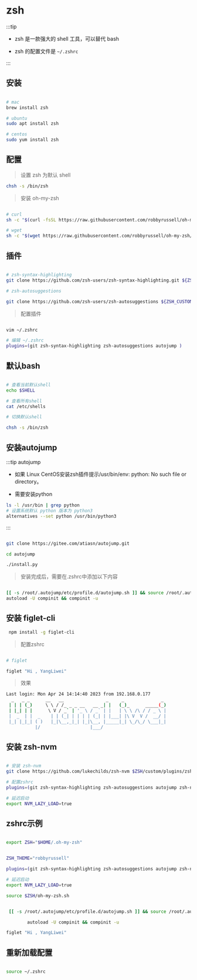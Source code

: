 # zsh

:::tip

* zsh 是一款强大的 shell 工具，可以替代 bash

* zsh 的配置文件是 `~/.zshrc`

:::

## 安装

```bash

# mac
brew install zsh

# ubuntu
sudo apt install zsh

# centos
sudo yum install zsh

```

## 配置

> 设置 zsh 为默认 shell

```bash
chsh -s /bin/zsh
```

> 安装 oh-my-zsh

```bash

# curl
sh -c "$(curl -fsSL https://raw.githubusercontent.com/robbyrussell/oh-my-zsh/master/tools/install.sh)"

# wget
sh -c "$(wget https://raw.githubusercontent.com/robbyrussell/oh-my-zsh/master/tools/install.sh -O -)"

```

## 插件

```bash

# zsh-syntax-highlighting
git clone https://github.com/zsh-users/zsh-syntax-highlighting.git ${ZSH_CUSTOM:-~/.oh-my-zsh/custom}/plugins/zsh-syntax-highlighting

# zsh-autosuggestions

git clone https://github.com/zsh-users/zsh-autosuggestions ${ZSH_CUSTOM:-~/.oh-my-zsh/custom}/plugins/zsh-autosuggestions

```

> 配置插件

```bash

vim ~/.zshrc

# 编辑 ~/.zshrc
plugins=(git zsh-syntax-highlighting zsh-autosuggestions autojump )

```

## 默认bash

```bash

# 查看当前默认shell
echo $SHELL

# 查看所有shell
cat /etc/shells

# 切换默认shell

chsh -s /bin/zsh

```

## 安装autojump

:::tip autojump

* 如果 Linux CentOS安装zsh插件提示/usr/bin/env: python: No such file or directory。

* 需要安装python

```bash
ls -l /usr/bin | grep python
# 设置系统默认 python 版本为 python3
alternatives --set python /usr/bin/python3 

```

:::

```bash

git clone https://gitee.com/atiasn/autojump.git

cd autojump

./install.py

```

> 安装完成后，需要在.zshrc中添加以下内容

```bash

[[ -s /root/.autojump/etc/profile.d/autojump.sh ]] && source /root/.autojump/etc/profile.d/autojump.sh
autoload -U compinit && compinit -u

```

## 安装 figlet-cli

```bash
 npm install -g figlet-cli
```

> 配置zshrc
  
```bash

# figlet

figlet "Hi , YangLiwei"

```

> 效果

```bash
Last login: Mon Apr 24 14:14:40 2023 from 192.168.0.177
  _   _ _      __   __                _     _              _
 | | | (_)     \ \ / /_ _ _ __   __ _| |   (_)_      _____(_)
 | |_| | |      \ V / _` | '_ \ / _` | |   | \ \ /\ / / _ \ |
 |  _  | |  _    | | (_| | | | | (_| | |___| |\ V  V /  __/ |
 |_| |_|_| ( )   |_|\__,_|_| |_|\__, |_____|_| \_/\_/ \___|_|
           |/                   |___/

```

## 安装 zsh-nvm

```bash

# 安装 zsh-nvm
git clone https://github.com/lukechilds/zsh-nvm $ZSH/custom/plugins/zsh-nvm

# 配置zshrc
plugins=(git zsh-syntax-highlighting zsh-autosuggestions autojump zsh-nvm)

# 延迟启动
export NVM_LAZY_LOAD=true

```

## zshrc示例

```bash

export ZSH="$HOME/.oh-my-zsh"


ZSH_THEME="robbyrussell"

plugins=(git zsh-syntax-highlighting zsh-autosuggestions autojump zsh-nvm)

# 延迟启动
export NVM_LAZY_LOAD=true

source $ZSH/oh-my-zsh.sh


 [[ -s /root/.autojump/etc/profile.d/autojump.sh ]] && source /root/.autojump/etc/profile.d/autojump.sh

        autoload -U compinit && compinit -u

figlet "Hi , YangLiwei"

```

## 重新加载配置

```bash

source ~/.zshrc

```

